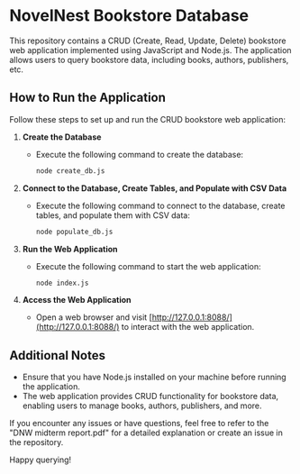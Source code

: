 # NovelNest Bookstore Database

This repository contains a CRUD (Create, Read, Update, Delete) bookstore web application implemented using JavaScript and Node.js. 
The application allows users to query bookstore data, including books, authors, publishers, etc. 

## How to Run the Application

Follow these steps to set up and run the CRUD bookstore web application:

1. **Create the Database**
   - Execute the following command to create the database:
     ```bash
     node create_db.js
     ```

2. **Connect to the Database, Create Tables, and Populate with CSV Data**
   - Execute the following command to connect to the database, create tables, and populate them with CSV data:
     ```bash
     node populate_db.js
     ```

3. **Run the Web Application**
   - Execute the following command to start the web application:
     ```bash
     node index.js
     ```

4. **Access the Web Application**
   - Open a web browser and visit [http://127.0.0.1:8088/](http://127.0.0.1:8088/) to interact with the web application.

## Additional Notes

- Ensure that you have Node.js installed on your machine before running the application.
- The web application provides CRUD functionality for bookstore data, enabling users to manage books, authors, publishers, and more.

If you encounter any issues or have questions, feel free to refer to the "DNW midterm report.pdf" for a detailed explanation or create an issue in the repository.

Happy querying!
